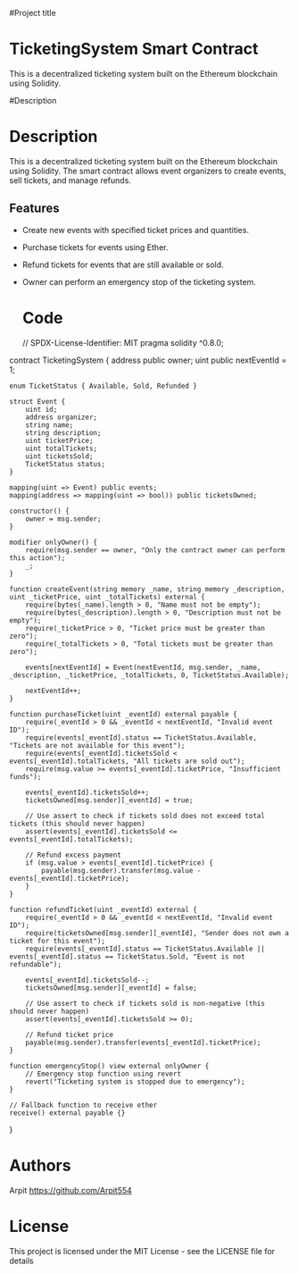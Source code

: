 #Project title
# TicketingSystem Smart Contract
This is a decentralized ticketing system built on the Ethereum blockchain using Solidity.

#Description
# Description
This is a decentralized ticketing system built on the Ethereum blockchain using Solidity. The smart contract allows event organizers to create events, sell tickets, and manage refunds.
## Features

- Create new events with specified ticket prices and quantities.
- Purchase tickets for events using Ether.
- Refund tickets for events that are still available or sold.
- Owner can perform an emergency stop of the ticketing system.

  # Code
  // SPDX-License-Identifier: MIT
pragma solidity ^0.8.0;

contract TicketingSystem {
    address public owner;
    uint public nextEventId = 1;

    enum TicketStatus { Available, Sold, Refunded }

    struct Event {
        uint id;
        address organizer;
        string name;
        string description;
        uint ticketPrice;
        uint totalTickets;
        uint ticketsSold;
        TicketStatus status;
    }

    mapping(uint => Event) public events;
    mapping(address => mapping(uint => bool)) public ticketsOwned;

    constructor() {
        owner = msg.sender;
    }

    modifier onlyOwner() {
        require(msg.sender == owner, "Only the contract owner can perform this action");
        _;
    }

    function createEvent(string memory _name, string memory _description, uint _ticketPrice, uint _totalTickets) external {
        require(bytes(_name).length > 0, "Name must not be empty");
        require(bytes(_description).length > 0, "Description must not be empty");
        require(_ticketPrice > 0, "Ticket price must be greater than zero");
        require(_totalTickets > 0, "Total tickets must be greater than zero");

        events[nextEventId] = Event(nextEventId, msg.sender, _name, _description, _ticketPrice, _totalTickets, 0, TicketStatus.Available);

        nextEventId++;
    }

    function purchaseTicket(uint _eventId) external payable {
        require(_eventId > 0 && _eventId < nextEventId, "Invalid event ID");
        require(events[_eventId].status == TicketStatus.Available, "Tickets are not available for this event");
        require(events[_eventId].ticketsSold < events[_eventId].totalTickets, "All tickets are sold out");
        require(msg.value >= events[_eventId].ticketPrice, "Insufficient funds");

        events[_eventId].ticketsSold++;
        ticketsOwned[msg.sender][_eventId] = true;

        // Use assert to check if tickets sold does not exceed total tickets (this should never happen)
        assert(events[_eventId].ticketsSold <= events[_eventId].totalTickets);

        // Refund excess payment
        if (msg.value > events[_eventId].ticketPrice) {
            payable(msg.sender).transfer(msg.value - events[_eventId].ticketPrice);
        }
    }

    function refundTicket(uint _eventId) external {
        require(_eventId > 0 && _eventId < nextEventId, "Invalid event ID");
        require(ticketsOwned[msg.sender][_eventId], "Sender does not own a ticket for this event");
        require(events[_eventId].status == TicketStatus.Available || events[_eventId].status == TicketStatus.Sold, "Event is not refundable");

        events[_eventId].ticketsSold--;
        ticketsOwned[msg.sender][_eventId] = false;

        // Use assert to check if tickets sold is non-negative (this should never happen)
        assert(events[_eventId].ticketsSold >= 0);

        // Refund ticket price
        payable(msg.sender).transfer(events[_eventId].ticketPrice);
    }

    function emergencyStop() view external onlyOwner {
        // Emergency stop function using revert
        revert("Ticketing system is stopped due to emergency");
    }

    // Fallback function to receive ether
    receive() external payable {}
}
# Authors
Arpit https://github.com/Arpit554

# License
This project is licensed under the MIT License - see the LICENSE file for details
